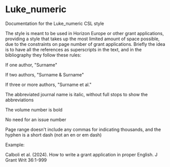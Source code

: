 # Luke_numeric
Documentation for the Luke_numeric CSL style

The style is meant to be used in Horizon Europe or other grant applications, providing a style that takes up the most limited amount of space possible, due to the constraints on page number of grant applications. Briefly the idea is to have all the references as superscripts in the text, and in the bibliography they follow these rules:

If one author, "Surname"
 
If two authors, "Surname & Surname"
 
If three or more authors, "Surname et al."
 
The abbreviated journal name is italic, without full stops to show the abbreviations
 
The volume number is bold
 
No need for an issue number
 
Page range doesn't include any commas for indicating thousands, and the hyphen is a short dash (not an en or em dash)
  
Example:
 
Calboli et al. (2024). How to write a grant application in proper English. J Grant Writ 36:1-999
